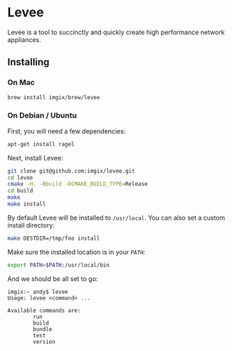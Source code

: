 # Levee

Levee is a tool to succinctly and quickly create high performance network
appliances.

## Installing

### On Mac

```bash
brew install imgix/brew/levee
```

### On Debian / Ubuntu

First, you will need a few dependencies:

```bash
apt-get install ragel
```

Next, install Levee:

```bash
git clone git@github.com:imgix/levee.git
cd levee
cmake -H. -Bbuild -DCMAKE_BUILD_TYPE=Release
cd build
make
make install
```

By default Levee will be installed to `/usr/local`. You can also set a custom
install directory:

```bash
make DESTDIR=/tmp/foo install
```

Make sure the installed location is in your `PATH`:

```bash
export PATH=$PATH:/usr/local/bin
```

And we should be all set to go:

```
imgix:~ andy$ levee
Usage: levee <command> ...

Available commands are:
        run
        build
        bundle
        test
        version
```

